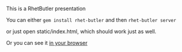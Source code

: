 This is a RhetButler presentation

You can either `gem install rhet-butler` and then `rhet-butler server`

or just open static/index.html, which should work just as well.

Or you can see it [in your browser](http://nyarly.github.io/UnitTestingJavaScript)
